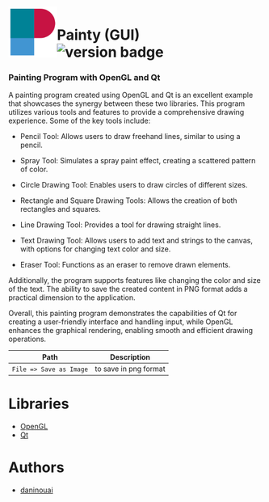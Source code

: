 <img src="https://raw.githubusercontent.com/daninouai/Painty/master/icons/icon.png" alt="logo" align="left" height="100"/>

# Painty (GUI) <br> ![version badge](https://img.shields.io/badge/latest--release-v1.0-blue)

### Painting Program with OpenGL and Qt ###

A painting program created using OpenGL and Qt is an excellent example that showcases the synergy between these two libraries. This program utilizes various tools and features to provide a comprehensive drawing experience. Some of the key tools include:

* Pencil Tool: Allows users to draw freehand lines, similar to using a pencil.

* Spray Tool: Simulates a spray paint effect, creating a scattered pattern of color.

* Circle Drawing Tool: Enables users to draw circles of different sizes.

* Rectangle and Square Drawing Tools: Allows the creation of both rectangles and squares.

* Line Drawing Tool: Provides a tool for drawing straight lines.

* Text Drawing Tool: Allows users to add text and strings to the canvas, with options for changing text color and size.

* Eraser Tool: Functions as an eraser to remove drawn elements.

Additionally, the program supports features like changing the color and size of the text. The ability to save the created content in PNG format adds a practical dimension to the application.

Overall, this painting program demonstrates the capabilities of Qt for creating a user-friendly interface and handling input, while OpenGL enhances the graphical rendering, enabling smooth and efficient drawing operations.

| Path | Description |
|-----------------|-------------|
| `File => Save as Image`       | to save in png format |

# Libraries
* [OpenGL](https://www.opengl.org/)
* [Qt](https://www.qt.io/)

# Authors
* [daninouai](https://github.com/daninouai)
